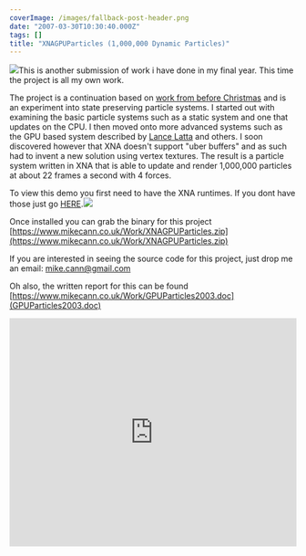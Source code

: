 ```yaml
---
coverImage: /images/fallback-post-header.png
date: "2007-03-30T10:30:40.000Z"
tags: []
title: "XNAGPUParticles (1,000,000 Dynamic Particles)"
---
```


![](https://www.mikecann.co.uk/Images/Others/particles17.png)This is another submission of work i have done in my final year. This time the project is all my own work.

The project is a continuation based on [work from before Christmas](https://www.mikecann.co.uk/?p=148) and is an experiment into state preserving particle systems. I started out with examining the basic particle systems such as a static system and one that updates on the CPU. I then moved onto more advanced systems such as the GPU based system described by [Lance Latta](https://www.2ld.de/gdc2004/) and others. I soon discovered however that XNA doesn't support "uber buffers" and as such had to invent a new solution using vertex textures. The result is a particle system written in XNA that is able to update and render 1,000,000 particles at about 22 frames a second with 4 forces.

<!-- more -->

To view this demo you first need to have the XNA runtimes. If you dont have those just go [HERE](https://xnamatrix.com/xnareq.php).[![](https://www.mikecann.co.uk/Images/Others/particles18.png)](./Images/Others/particles18.png)

Once installed you can grab the binary for this project [https://www.mikecann.co.uk/Work/XNAGPUParticles.zip](https://www.mikecann.co.uk/Work/XNAGPUParticles.zip)

If you are interested in seeing the source code for this project, just drop me an email: mike.cann@gmail.com

Oh also, the written report for this can be found [https://www.mikecann.co.uk/Work/GPUParticles2003.doc](GPUParticles2003.doc)

<iframe width="100%" height="400" src="https://www.youtube.com/embed/Avxrg1YavBIg" frameborder="0" allow="accelerometer; autoplay; clipboard-write; encrypted-media; gyroscope; picture-in-picture" allowfullscreen></iframe>

